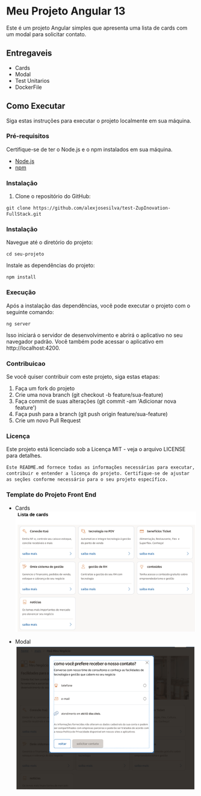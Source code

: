 # Meu Projeto Angular 13

Este é um projeto Angular simples que apresenta uma lista de cards com um modal para solicitar contato.

## Entregaveis
- Cards
- Modal
- Test Unitarios
- DockerFile


## Como Executar

Siga estas instruções para executar o projeto localmente em sua máquina.

### Pré-requisitos

Certifique-se de ter o Node.js e o npm instalados em sua máquina.

- [Node.js](https://nodejs.org/)
- [npm](https://www.npmjs.com/)

### Instalação

1. Clone o repositório do GitHub:

```
git clone https://github.com/alexjosesilva/test-ZupInovation-FullStack.git
```

### Instalação

Navegue até o diretório do projeto:

```
cd seu-projeto
```

Instale as dependências do projeto:

```
npm install
```

### Execução
Após a instalação das dependências, você pode executar o projeto com o seguinte comando:

```
ng server
```

Isso iniciará o servidor de desenvolvimento e abrirá o aplicativo no seu navegador padrão. Você também pode acessar o aplicativo em http://localhost:4200.

### Contribuicao

Se você quiser contribuir com este projeto, siga estas etapas:

1. Faça um fork do projeto
2. Crie uma nova branch (git checkout -b feature/sua-feature)
3. Faça commit de suas alterações (git commit -am 'Adicionar nova feature')
4. Faça push para a branch (git push origin feature/sua-feature)
5. Crie um novo Pull Request

### Licença

Este projeto está licenciado sob a Licença MIT - veja o arquivo LICENSE para detalhes.

```
Este README.md fornece todas as informações necessárias para executar, contribuir e entender a licença do projeto. Certifique-se de ajustar as seções conforme necessário para o seu projeto específico.
```

### Template do Projeto Front End

- Cards
![Listagem dos cards](src/assets/img/lista-cards.png)

- Modal
![Tela Modal](src/assets/img/modal.png)